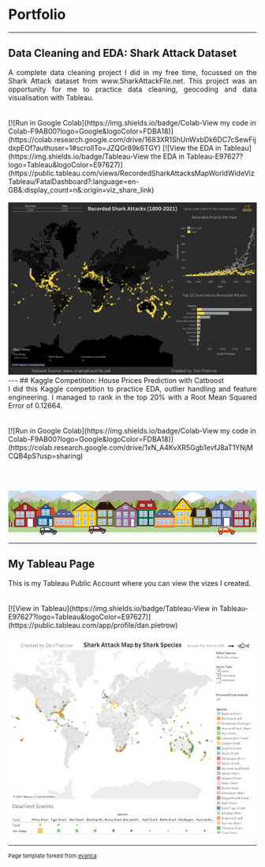 # Portfolio

---
## Data Cleaning and EDA: Shark Attack Dataset

<div style="text-align: justify">A complete data cleaning project I did in my free time, focussed on the Shark Attack dataset from www.SharkAttackFile.net. This project was an opportunity for me to practice data cleaning, geocoding and data visualisation with Tableau.</div>
<br><br>
[![Run in Google Colab](https://img.shields.io/badge/Colab-View my code in Colab-F9AB00?logo=Google&logoColor=FDBA18)](https://colab.research.google.com/drive/1683XR1ShUnWxbDk6DC7cSewFijdxpEOf?authuser=1#scrollTo=JZQGr89k6TGY)
[![View the EDA in Tableau](https://img.shields.io/badge/Tableau-View the EDA in Tableau-E97627?logo=Tableau&logoColor=E97627)](https://public.tableau.com/views/RecordedSharkAttacksMapWorldWideVizTableau/FatalDashboard?:language=en-GB&:display_count=n&:origin=viz_share_link)
<br><br>
<center><img src="images/FatalDashboard.png?raw=true"/></center>
---
## Kaggle Competition: House Prices Prediction with Catboost

<div style="text-align: justify">I did this Kaggle competition to practice EDA, outlier handling and feature engineering. I managed to rank in the top 20% with a Root Mean Squared Error of 0.12664.</div>
<br><br>
[![Run in Google Colab](https://img.shields.io/badge/Colab-View my code in Colab-F9AB00?logo=Google&logoColor=FDBA18)](https://colab.research.google.com/drive/1xN_A4KvXR5Ggb1evfJ8aT1YNjMCQB4pS?usp=sharing)

<br><br>
<center><img src="images/housesbanner.png?raw=true"/></center>

---
## My Tableau Page

<div style="text-align: justify">This is my Tableau Public Account where you can view the vizes I created.</div>
<br><br>
[![View in Tableau](https://img.shields.io/badge/Tableau-View in Tableau-E97627?logo=Tableau&logoColor=E97627)](https://public.tableau.com/app/profile/dan.pietrow)
<br><br>
<img src="images/SpeciesDashboard.png?raw=true"/>



---
<p style="font-size:11px">Page template forked from <a href="https://github.com/evanca/quick-portfolio">evanca</a></p>
<!-- Remove above link if you don't want to attibute -->
